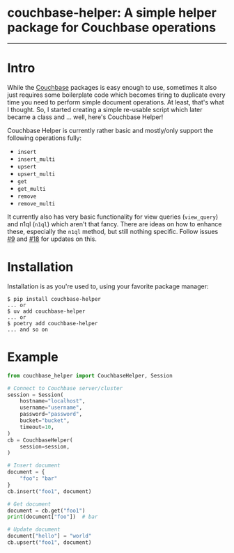 couchbase-helper: A simple helper package for Couchbase operations
=======================================

<!--[![badge](https://img.shields.io/pypi/v/couchbase-helper)](https://pypi.org/project/couchbase-helper/)-->
<!--[![badge](https://img.shields.io/pypi/dm/couchbase-helper)](https://pypi.org/project/couchbase-helper/)-->
<!--[![badge](https://img.shields.io/pypi/l/couchbase-helper)](./LICENSE)-->

--------------------

# Intro

While the [Couchbase](https://pypi.org/project/couchbase/) packages is easy enough to use, sometimes it also just
requires some boilerplate code which becomes tiring to duplicate every time you need to perform simple document
operations. At least, that's what I thought. So, I started creating a simple re-usable script which later became a class
and ... well, here's Couchbase Helper!

Couchbase Helper is currently rather basic and mostly/only support the following operations fully:
* `insert`
* `insert_multi`
* `upsert`
* `upsert_multi`
* `get`
* `get_multi`
* `remove`
* `remove_multi`

It currently also has very basic functionality for view queries (`view_query`) and n1ql (`n1ql`) which aren't that
fancy. There are ideas on how to enhance these, especially the `n1ql`  method, but still nothing specific. Follow issues
[#9](https://github.com/sitzz/python-couchbase-helper/issues/9) and
[#18](https://github.com/sitzz/python-couchbase-helper/issues/18) for updates on this.

# Installation

Installation is as you're used to, using your favorite package manager:
```console
$ pip install couchbase-helper
... or
$ uv add couchbase-helper
... or
$ poetry add couchbase-helper
... and so on
```

# Example

```Python
from couchbase_helper import CouchbaseHelper, Session

# Connect to Couchbase server/cluster
session = Session(
    hostname="localhost",
    username="username",
    password="password",
    bucket="bucket",
    timeout=10,
)
cb = CouchbaseHelper(
    session=session,
)

# Insert document
document = {
    "foo": "bar"
}
cb.insert("foo1", document)

# Get document
document = cb.get("foo1")
print(document["foo"])  # bar

# Update document
document["hello"] = "world"
cb.upsert("foo1", document)
```


